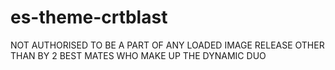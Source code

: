 # es-theme-crtblast
NOT AUTHORISED TO BE A PART OF ANY LOADED IMAGE RELEASE OTHER THAN BY 2 BEST MATES WHO MAKE UP THE DYNAMIC DUO